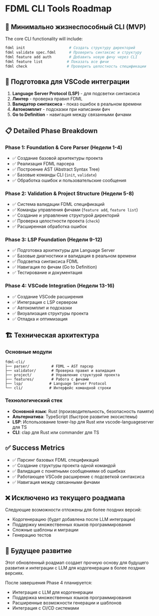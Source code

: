 # FDML CLI Tools Roadmap

## 🎯 Минимально жизнеспособный CLI (MVP)

The core CLI functionality will include:

```bash
fdml init                    # Создать структуру директорий
fdml validate spec.fdml      # Проверить синтаксис и структуру  
fdml feature add auth        # Добавить новую фичу через CLI
fdml feature list           # Показать все фичи
fdml check                  # Проверить целостность спецификации
```

## 🔧 Подготовка для VSCode интеграции

1. **Language Server Protocol (LSP)** - для подсветки синтаксиса
2. **Линтер** - проверка правил FDML
3. **Валидатор синтаксиса** - показ ошибок в реальном времени
4. **Автокомплит** - подсказки при написании фич
5. **Go to Definition** - навигация между связанными фичами

## 📋 Detailed Phase Breakdown

### **Phase 1: Foundation & Core Parser (Недели 1-4)**
- ✅ Создание базовой архитектуры проекта
- ✅ Реализация FDML парсера
- ✅ Построение AST (Abstract Syntax Tree)
- ✅ Базовые команды CLI (`init`, `validate`)
- ✅ Обработка ошибок и пользовательские сообщения

### **Phase 2: Validation & Project Structure (Недели 5-8)**
- ✅ Система валидации FDML спецификаций
- ✅ Команды управления фичами (`feature add`, `feature list`)
- ✅ Создание и управление структурой директорий
- ✅ Проверка целостности проекта (`check`)
- ✅ Расширенная обработка ошибок

### **Phase 3: LSP Foundation (Недели 9-12)**
- ✅ Подготовка архитектуры для Language Server
- ✅ Базовые диагностики и валидация в реальном времени
- ✅ Подсветка синтаксиса FDML
- ✅ Навигация по фичам (Go to Definition)
- ✅ Тестирование и документация

### **Phase 4: VSCode Integration (Недели 13-16)**
- ✅ Создание VSCode расширения
- ✅ Интеграция с LSP сервером
- ✅ Автокомплит и подсказки
- ✅ Визуализация структуры проекта
- ✅ Отладка и оптимизация

## 🏗️ Техническая архитектура

### Основные модули
```
fdml-cli/
├── parser/          # FDML → AST парсер
├── validator/       # Проверка правил и валидация
├── project/         # Управление структурой проекта
├── features/        # Работа с фичами
├── lsp/            # Language Server Protocol
└── cli/            # Интерфейс командной строки
```

### Технологический стек
- **Основной язык**: Rust (производительность, безопасность памяти)
- **Альтернатива**: TypeScript (быстрое развитие экосистемы)
- **LSP**: Использование tower-lsp для Rust или vscode-languageserver для TS
- **CLI**: clap для Rust или commander для TS

## ✅ Success Metrics
- ✅ Парсинг базовых FDML спецификаций
- ✅ Создание структуры проекта одной командой
- ✅ Валидация с понятными сообщениями об ошибках
- ✅ Работающее VSCode расширение с подсветкой синтаксиса
- ✅ Навигация между связанными фичами

## ❌ Исключено из текущего роадмапа

Следующие возможности отложены для более поздних версий:
- Кодогенерацию (будет добавлена после LLM интеграции)
- Поддержку множественных языков программирования
- Сложные шаблоны и миграции
- Генерацию тестов

## 🚀 Будущее развитие

Этот обновленный роадмап создает прочную основу для будущего развития и интеграции с LLM для кодогенерации в более поздних версиях.

После завершения Phase 4 планируется:
- Интеграция с LLM для кодогенерации
- Поддержка множественных языков программирования
- Расширенные возможности генерации и шаблонов
- Интеграция с CI/CD системами